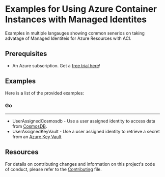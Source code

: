 # Examples for Using Azure Container Instances with Managed Identites

Examples in multiple langauges showing common senerios on taking advatage of Managed Identiteis for Azure Resources with ACI.

## Prerequisites

- An Azure subscription. Get a [free trial here](https://azure.microsoft.com/en-us/free/)!

## Examples

Here is a list of the provided examples:

### Go
-------

- UserAssignedCosmosdb - Use a user assigned identity to access data from [CosmosDB](https://docs.microsoft.com/en-us/azure/cosmos-db/introduction).
- UserAssignedKeyVault - Use a user assigned identity to retrieve a secret from an [Azure Key Vault](https://azure.microsoft.com/en-us/services/key-vault/)

## Resources

For details on contributing changes and information on this project's code of conduct, please refer to the [Contributing](CONTRIBUTING.md) file.